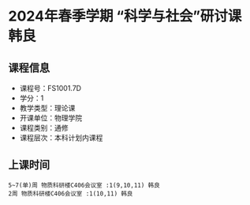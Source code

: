 # 2024年春季学期 “科学与社会”研讨课 韩良






## 课程信息

- 课程号：FS1001.7D
- 学分：1
- 教学类型：理论课
- 开课单位：物理学院
- 课程类别：通修
- 课程层次：本科计划内课程

## 上课时间

```
5~7(单)周 物质科研楼C406会议室 :1(9,10,11) 韩良
2周 物质科研楼C406会议室 :1(10,11) 韩良
```


